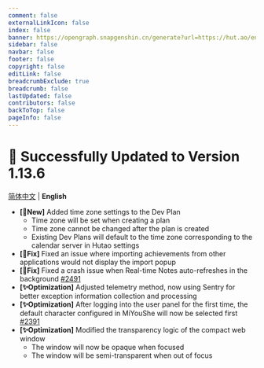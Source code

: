 ```yaml
---
comment: false
externalLinkIcon: false
index: false
banner: https://opengraph.snapgenshin.cn/generate?url=https://hut.ao/en/statements/update-log.html
sidebar: false
navbar: false
footer: false
copyright: false
editLink: false
breadcrumbExclude: true
breadcrumb: false
lastUpdated: false
contributors: false
backToTop: false
pageInfo: false
---
```


# 🎉 Successfully Updated to Version 1.13.6

[简体中文](/zh/statements/latest.html) | **English**

- **[🎉New]** Added time zone settings to the Dev Plan
  - Time zone will be set when creating a plan
  - Time zone cannot be changed after the plan is created
  - Existing Dev Plans will default to the time zone corresponding to the calendar server in Hutao settings
- **[🔨Fix]** Fixed an issue where importing achievements from other applications would not display the import popup
- **[🔨Fix]** Fixed a crash issue when Real-time Notes auto-refreshes in the background [#2491](https://github.com/DGP-Studio/Snap.Hutao/issues/2491)
- **[✨Optimization]** Adjusted telemetry method, now using Sentry for better exception information collection and processing
- **[✨Optimization]** After logging into the user panel for the first time, the default character configured in MiYouShe will now be selected first [#2391](https://github.com/DGP-Studio/Snap.Hutao/issues/2391)
- **[✨Optimization]** Modified the transparency logic of the compact web window
  - The window will now be opaque when focused
  - The window will be semi-transparent when out of focus
